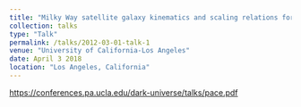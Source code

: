 ```yaml
---
title: "Milky Way satellite galaxy kinematics and scaling relations for dark matter searches"
collection: talks
type: "Talk"
permalink: /talks/2012-03-01-talk-1
venue: "University of California-Los Angeles"
date: April 3 2018
location: "Los Angeles, California"
---
```


https://conferences.pa.ucla.edu/dark-universe/talks/pace.pdf
